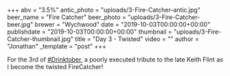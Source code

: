 +++
abv = "3.5%"
antic_photo = "uploads/3-Fire-Catcher-antic.jpg"
beer_name = "Fire Catcher"
beer_photo = "uploads/3-Fire-Catcher-beer.jpg"
brewer = "Wychwood"
date = "2019-10-03T00:00:00+00:00"
publishdate = "2019-10-03T00:00:00+00:00"
thumbnail = "uploads/3-Fire-Catcher-thumbnail.jpg"
title = "Day 3 - Twisted"
video = ""
author = "Jonathan"
_template = "post"
+++

For the 3rd of [#Drinktober](https://www.facebook.com/hashtag/drinktober?source=feed_text&epa=HASHTAG), a poorly executed tribute to the late Keith Flint as I become the twisted FireCatcher!
